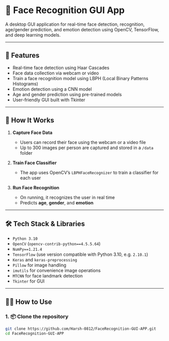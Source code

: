 # 👤 Face Recognition GUI App

A desktop GUI application for real-time face detection, recognition, age/gender prediction, and emotion detection using OpenCV, TensorFlow, and deep learning models.

---

## 📸 Features

- Real-time face detection using Haar Cascades
- Face data collection via webcam or video
- Train a face recognition model using LBPH (Local Binary Patterns Histograms)
- Emotion detection using a CNN model
- Age and gender prediction using pre-trained models
- User-friendly GUI built with Tkinter

---

## 🧠 How It Works

1. **Capture Face Data**
   - Users can record their face using the webcam or a video file
   - Up to 300 images per person are captured and stored in a `/data` folder

2. **Train Face Classifier**
   - The app uses OpenCV’s `LBPHFaceRecognizer` to train a classifier for each user

3. **Run Face Recognition**
   - On running, it recognizes the user in real time
   - Predicts **age**, **gender**, and **emotion**

---

## 🛠️ Tech Stack & Libraries

- `Python 3.10`
- `OpenCV` (`opencv-contrib-python==4.5.5.64`)
- `NumPy==1.21.4`
- `TensorFlow` (use version compatible with Python 3.10, e.g. `2.10.1`)
- `Keras` and `keras-preprocessing`
- `Pillow` for image handling
- `imutils` for convenience image operations
- `MTCNN` for face landmark detection
- `Tkinter` for GUI

---

## 🧑‍💻 How to Use

### 1. 📦 Clone the repository

```bash
git clone https://github.com/Harsh-0812/FaceRecognition-GUI-APP.git
cd FaceRecognition-GUI-APP
